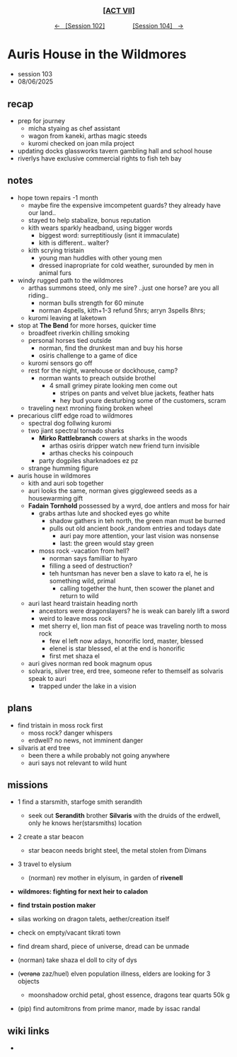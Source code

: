 
<div align="center">
  <h3 align="center"><a href="https://github.com/h-griffin/dnd-notes/blob/main/grimmhaus/act-VII" >[ACT VII]</a></h3>
  <p align="center">
    <a href="https://github.com/h-griffin/dnd-notes/blob/main/grimmhaus/act-VII/25-07-30.md" >&larr; &nbsp; [Session 102]</a>
    &nbsp;&nbsp;&nbsp;&nbsp;&nbsp;&nbsp;&nbsp;&nbsp;&nbsp;&nbsp;&nbsp;&nbsp;&nbsp;&nbsp;
    <a href="https://github.com/h-griffin/dnd-notes/blob/main/grimmhaus/act-VII/25-08-20.md" >[Session 104] &nbsp; &rarr;</a>
  </p>
</div>

# Auris House in the Wildmores
- session 103
- 08/06/2025

## recap
- prep for journey
    - micha styaing as chef assistant
    - wagon from kaneki, arthas magic steeds
    - kuromi checked on joan mila project
- updating docks glassworks tavern gambling hall and school house
- riverlys have exclusive commercial rights to fish teh bay

## notes
- hope town repairs -1 month
    - maybe fire the expensive imcompetent guards? they already have our land..
    - stayed to help stabalize, bonus reputation
    - kith wears sparkly headband, using bigger words
        - biggest word: surreptitiously (isnt it immaculate)
        - kith is different.. walter?
    - kith scrying tristain
        - young man huddles with other young men
        - dressed inapropriate for cold weather, surounded by men in animal furs
- windy rugged path to the wildmores
    - arthas summons steed, only me sire? ..just one horse? are you all riding..
        - norman bulls strength for 60 minute
        - norman 4spells, kith+1-3 refund 5hrs; arryn 3spells 8hrs;
    - kuromi leaving at laketown
- stop at **The Bend** for more horses, quicker time
    - broadfeet riverkin chilling smoking
    - personal horses tied outside
        - norman, find the drunkest man and buy his horse
        - osiris challenge to a game of dice
    - kuromi sensors go off
    - rest for the night, warehouse or dockhouse, camp?
        - norman wants to preach outside brothel
            - 4 small grimey pirate looking men come out
                - stripes on pants and velvet blue jackets, feather hats
                - hey bud youre desturbing some of the customers, scram
    - traveling next mroning fixing broken wheel
- precarious cliff edge road to wildmores
    - spectral dog follwing kuromi
    - two jiant spectral tornado sharks
        - **Mirko Rattlebranch** cowers at sharks in the woods
            - arthas osiris dripper watch new friend turn invisible
            - arthas checks his coinpouch
        - party dogpiles sharknadoes ez pz
    - strange humming figure
- auris house in wildmores
    - kith and auri sob together
    - auri looks the same, norman gives giggleweed seeds as a housewarming gift
    - **Fadain Tornhold** possessed by a wyrd, doe antlers and moss for hair
        - grabs arthas lute and shocked eyes go white
            - shadow gathers in teh north, the green man must be burned
            - pulls out old ancient book ,random entries and todays date
                - auri pay more attention, your last vision was nonsense
                - last: the green would stay green
        - moss rock -vacation from hell?
            - norman says familliar to hyaro
            - filling a seed of destruction?
            - teh huntsman has never ben a slave to kato ra el, he is something wild, primal
                - calling together the hunt, then scower the planet and return to wild
    - auri last heard traistain heading north
        - ancestors were dragonslayers? he is weak can barely lift a sword
        - weird to leave moss rock
        - met sherry el, lion man fist of peace was traveling north to moss rock
            - few el left now adays, honorific lord, master, blessed
            - elenel is star blessed, el at the end is honorific
            - first met shaza el
    - auri gives norman red book magnum opus
    - solvaris, silver tree, erd tree, someone refer to themself as solvaris speak to auri
        - trapped under the lake in a vision

## plans
- find tristain in moss rock first
    - moss rock? danger whispers
    - erdwell? no news, not imminent danger
- silvaris at erd tree
    - been there a while probably not going anywhere
    - auri says not relevant to wild hunt

## missions
- 1 find a starsmith, starfoge smith serandith
    - seek out **Serandith** brother **Silvaris** with the druids of the erdwell, only he knows her(starsmiths) location
- 2 create a star beacon
    - star beacon needs bright steel, the metal stolen from Dimans
- 3 travel to elysium
    - (norman) rev mother in elyisum, in garden of **rivenell**
- **wildmores: fighting for next heir to caladon**
- **find trstain postion maker**
- silas working on dragon talets, aether/creation itself

- check on empty/vacant tikrati town
- find dream shard, piece of universe, dread can be unmade
- (norman) take shaza el doll to city of dys
- (~~verana~~ zaz/huel) elven population illness, elders are looking for 3 objects
    - moonshadow orchid petal, ghost essence, dragons tear quarts 50k g
- (pip) find automitrons from prime manor, made by issac randal

## wiki links
-  
